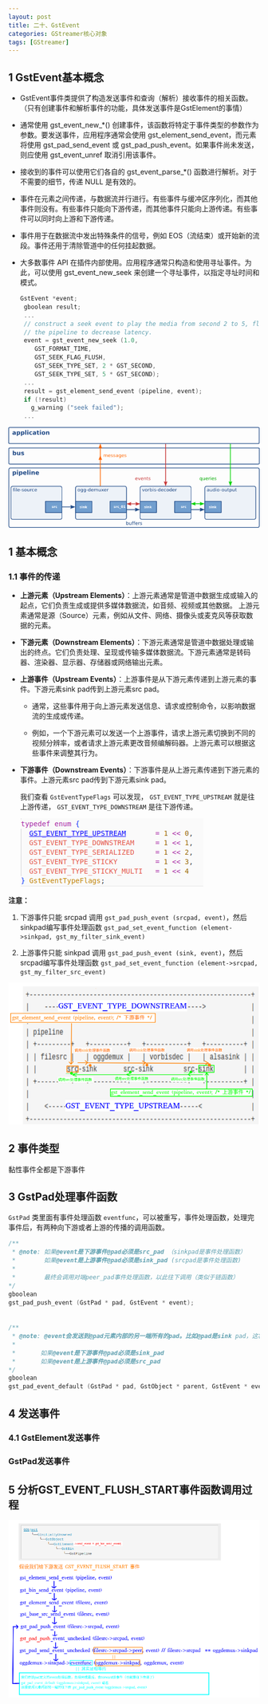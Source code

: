 ```yaml
---
layout: post
title: 二十、GstEvent
categories: GStreamer核心对象
tags: [GStreamer]
---
```


## 1 GstEvent基本概念

- GstEvent事件类提供了构造发送事件和查询（解析）接收事件的相关函数。（只有创建事件和解析事件的功能，具体发送事件是GstElement的事情）

- 通常使用 gst_event_new_*() 创建事件，该函数将特定于事件类型的参数作为参数。要发送事件，应用程序通常会使用 gst_element_send_event，而元素将使用 gst_pad_send_event 或 gst_pad_push_event。如果事件尚未发送，则应使用 gst_event_unref 取消引用该事件。

- 接收到的事件可以使用它们各自的 gst_event_parse_*() 函数进行解析。对于不需要的细节，传递 NULL 是有效的。

- 事件在元素之间传递，与数据流并行进行。有些事件与缓冲区序列化，而其他事件则没有。有些事件只能向下游传递，而其他事件只能向上游传递。有些事件可以同时向上游和下游传递。

- 事件用于在数据流中发出特殊条件的信号，例如 EOS（流结束）或开始新的流段。事件还用于清除管道中的任何挂起数据。

- 大多数事件 API 在插件内部使用。应用程序通常只构造和使用寻址事件。为此，可以使用 gst_event_new_seek 来创建一个寻址事件，以指定寻址时间和模式。

  ```c
  GstEvent *event;
   gboolean result;
   ...
   // construct a seek event to play the media from second 2 to 5, flush
   // the pipeline to decrease latency.
   event = gst_event_new_seek (1.0,
      GST_FORMAT_TIME,
      GST_SEEK_FLAG_FLUSH,
      GST_SEEK_TYPE_SET, 2 * GST_SECOND,
      GST_SEEK_TYPE_SET, 5 * GST_SECOND);
   ...
   result = gst_element_send_event (pipeline, event);
   if (!result)
     g_warning ("seek failed");
   ...
  ```

![Alt text](/assets/GStreamerCoreObject/20_GstEvent/communication.png)


## 1 基本概念


### 1.1 事件的传递

- **上游元素（Upstream Elements）**：上游元素通常是管道中数据生成或输入的起点，它们负责生成或提供多媒体数据流，如音频、视频或其他数据。
上游元素通常是源（Source）元素，例如从文件、网络、摄像头或麦克风等获取数据的元素。

- **下游元素（Downstream Elements）**：下游元素通常是管道中数据处理或输出的终点。它们负责处理、呈现或传输多媒体数据流。下游元素通常是转码器、渲染器、显示器、存储器或网络输出元素。

- **上游事件（Upstream Events）**：上游事件是从下游元素传递到上游元素的事件。下游元素sink pad传到上游元素src pad。

  - 通常，这些事件用于向上游元素发送信息、请求或控制命令，以影响数据流的生成或传递。

  - 例如，一个下游元素可以发送一个上游事件，请求上游元素切换到不同的视频分辨率，或者请求上游元素更改音频编解码器。上游元素可以根据这些事件来调整其行为。

- **下游事件（Downstream Events）**：下游事件是从上游元素传递到下游元素的事件。上游元素src pad传到下游元素sink pad。



  我们查看 `GstEventTypeFlags` 可以发现， `GST_EVENT_TYPE_UPSTREAM` 就是往上游传递， `GST_EVENT_TYPE_DOWNSTREAM` 是往下游传递。

  ![alt text](image-1.png)

**注意：**

1. 下游事件只能 srcpad 调用 `gst_pad_push_event (srcpad, event)`，然后sinkpad编写事件处理函数 `gst_pad_set_event_function (element->sinkpad, gst_my_filter_sink_event)`

2. 上游事件只能 sinkpad 调用 `gst_pad_push_event (sink, event)`，然后srcpad编写事件处理函数 `gst_pad_set_event_function (element->srcpad, gst_my_filter_src_event)`

![alt text](image-3.png)


## 2 事件类型

黏性事件全都是下游事件


## 3 GstPad处理事件函数

`GstPad` 类里面有事件处理函数 `eventfunc`，可以被重写，事件处理函数，处理完事件后，有两种向下游或者上游的传播的调用函数。

```c
/**
 * @note: 如果@event是下游事件@pad必须是src_pad （sinkpad是事件处理函数）
 *        如果@event是上游事件@pad必须是sink_pad (srcpad是事件处理函数)
 * 
 *        最终会调用对端peer_pad事件处理函数，以此往下调用（类似于链函数）
*/
gboolean
gst_pad_push_event (GstPad * pad, GstEvent * event);


/**
 * @note: @event会发送到@pad元素内部的另一端所有的pad。比如@pad是sink pad，这将会调用 @parent的所有src pad进行 gst_pad_push_event
 *         
 *       如果@event是下游事件@pad必须是sink_pad
 *       如果@event是上游事件@pad必须是src_pad
*/
gboolean
gst_pad_event_default (GstPad * pad, GstObject * parent, GstEvent * event);
```

## 4 发送事件

### 4.1 GstElement发送事件

### GstPad发送事件


## 5 分析GST_EVENT_FLUSH_START事件函数调用过程

![alt text](image-2.png)